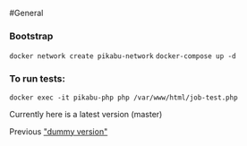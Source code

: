 #General

### Bootstrap

`docker network create pikabu-network`
`docker-compose up -d`

### To run tests:

`docker exec -it pikabu-php php /var/www/html/job-test.php`

Currently here is a latest version (master)

Previous ["dummy version"](https://github.com/boryashkin/algorithm-problem-solving/commit/2fc7e4736685ab64580ba2918cbe5d7f1db3b43b)